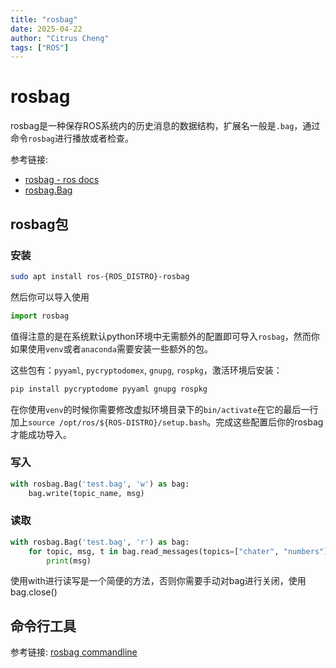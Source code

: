 ```yaml
---
title: "rosbag"
date: 2025-04-22
author: "Citrus Cheng"
tags: ["ROS"]
---
```


# rosbag

rosbag是一种保存ROS系统内的历史消息的数据结构，扩展名一般是`.bag`，通过命令`rosbag`进行播放或者检查。

参考链接: 
* [rosbag - ros docs](https://wiki.ros.org/rosbag)
* [rosbag.Bag](https://docs.ros.org/en/kinetic/api/rosbag/html/python/rosbag.bag.Bag-class.html)

## rosbag包
### 安装

```bash
sudo apt install ros-{ROS_DISTRO}-rosbag
```

然后你可以导入使用
```python
import rosbag
```

值得注意的是在系统默认python环境中无需额外的配置即可导入`rosbag`，然而你如果使用`venv`或者`anaconda`需要安装一些额外的包。

这些包有：`pyyaml`, `pycryptodomex`, `gnupg`, `rospkg`，激活环境后安装：
```bash
pip install pycryptodome pyyaml gnupg rospkg
``` 

在你使用`venv`的时候你需要修改虚拟环境目录下的`bin/activate`在它的最后一行加上`source /opt/ros/${ROS-DISTRO}/setup.bash`。完成这些配置后你的rosbag才能成功导入。

### 写入

```python
with rosbag.Bag('test.bag', 'w') as bag:
    bag.write(topic_name, msg)
```

### 读取
```python
with rosbag.Bag('test.bag', 'r') as bag:
    for topic, msg, t in bag.read_messages(topics=["chater", "numbers"]):
        print(msg)
```

使用with进行读写是一个简便的方法，否则你需要手动对bag进行关闭，使用bag.close()

## 命令行工具

参考链接: [rosbag commandline](https://wiki.ros.org/rosbag/Commandline)
